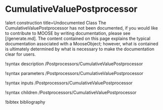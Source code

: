 <!-- MOOSE Documentation Stub: Remove this when content is added. -->

# CumulativeValuePostprocessor

!alert construction title=Undocumented Class
The CumulativeValuePostprocessor has not been documented, if you would like to contribute to MOOSE by
writing documentation, please see [/generate.md]. The content contained on this page explains
the typical documentation associated with a MooseObject; however, what is contained is ultimately
determined by what is necessary to make the documentation clear for users.

!syntax description /Postprocessors/CumulativeValuePostprocessor

!syntax parameters /Postprocessors/CumulativeValuePostprocessor

!syntax inputs /Postprocessors/CumulativeValuePostprocessor

!syntax children /Postprocessors/CumulativeValuePostprocessor

!bibtex bibliography
